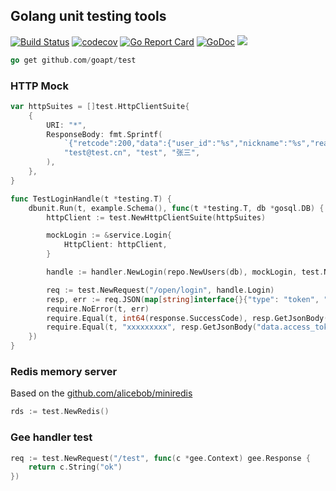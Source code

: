 ## Golang unit testing tools

<a href="https://github.com/goapt/test/actions"><img src="https://github.com/goapt/test/workflows/build/badge.svg" alt="Build Status"></a>
<a href="https://codecov.io/gh/goapt/test"><img src="https://codecov.io/gh/goapt/test/branch/master/graph/badge.svg" alt="codecov"></a>
<a href="https://goreportcard.com/report/github.com/goapt/test"><img src="https://goreportcard.com/badge/github.com/goapt/test" alt="Go Report Card
"></a>
<a href="https://pkg.go.dev/github.com/goapt/test"><img src="https://img.shields.io/badge/go.dev-reference-007d9c?logo=go&logoColor=white&style=flat-square" alt="GoDoc"></a>
<a href="https://opensource.org/licenses/mit-license.php" rel="nofollow"><img src="https://badges.frapsoft.com/os/mit/mit.svg?v=103"></a>

```go
go get github.com/goapt/test
```

### HTTP Mock

```go
var httpSuites = []test.HttpClientSuite{
    {
        URI: "*",
        ResponseBody: fmt.Sprintf(
            `{"retcode":200,"data":{"user_id":"%s","nickname":"%s","realname":"%s","organization":"dev"}}`,
            "test@test.cn", "test", "张三",
        ),
    },
}

func TestLoginHandle(t *testing.T) {
	dbunit.Run(t, example.Schema(), func(t *testing.T, db *gosql.DB) {
		httpClient := test.NewHttpClientSuite(httpSuites)

		mockLogin := &service.Login{
			HttpClient: httpClient,
		}

		handle := handler.NewLogin(repo.NewUsers(db), mockLogin, test.NewRedis())

		req := test.NewRequest("/open/login", handle.Login)
		resp, err := req.JSON(map[string]interface{}{"type": "token", "ticket": "123123"})
		require.NoError(t, err)
		require.Equal(t, int64(response.SuccessCode), resp.GetJsonBody("code").Int())
		require.Equal(t, "xxxxxxxxx", resp.GetJsonBody("data.access_token").String())
	})
}
```

### Redis memory server
Based on the [github.com/alicebob/miniredis](https://github.com/alicebob/miniredis)

```go
rds := test.NewRedis()
```

### Gee handler test

```go
req := test.NewRequest("/test", func(c *gee.Context) gee.Response {
    return c.String("ok")
})

```